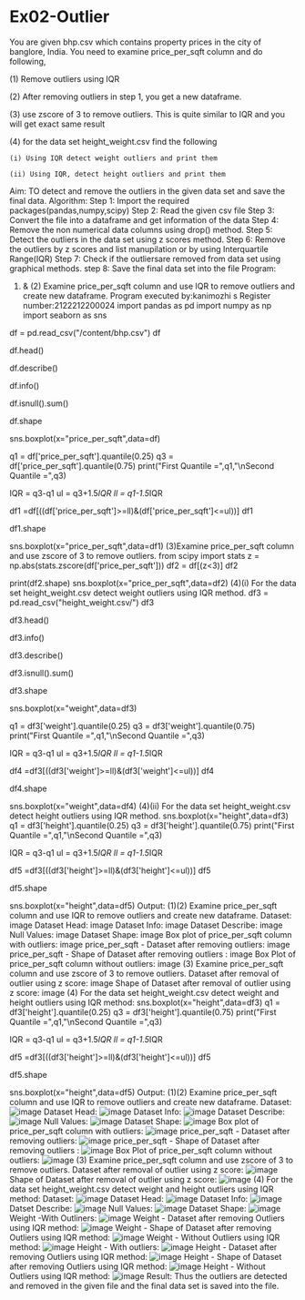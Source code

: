 # Ex02-Outlier

You are given bhp.csv which contains property prices in the city of banglore, India. You need to examine price_per_sqft column and do following,

(1) Remove outliers using IQR 

(2) After removing outliers in step 1, you get a new dataframe.

(3) use zscore of 3 to remove outliers. This is quite similar to IQR and you will get exact same result

(4) for the data set height_weight.csv find the following

    (i) Using IQR detect weight outliers and print them

    (ii) Using IQR, detect height outliers and print them
Aim:
TO detect and remove the outliers in the given data set and save the final data.
Algorithm:
Step 1:
Import the required packages(pandas,numpy,scipy)
Step 2:
Read the given csv file
Step 3:
Convert the file into a dataframe and get information of the data
Step 4:
Remove the non numerical data columns using drop() method.
Step 5:
Detect the outliers in the data set using z scores method.
Step 6:
Remove the outliers by z scores and list manupilation or by using Interquartile Range(IQR)
Step 7:
Check if the outliersare removed from data set using graphical methods.
step 8:
Save the final data set into the file
Program:
1) & (2) Examine price_per_sqft column and use IQR to remove outliers and create new dataframe.
Program executed by:kanimozhi s
Register number:2122212200024
 import pandas as pd
import numpy as np
import seaborn as sns

df = pd.read_csv("/content/bhp.csv")
df

df.head()

df.describe()

df.info()

df.isnull().sum()

df.shape

sns.boxplot(x="price_per_sqft",data=df)

q1 = df['price_per_sqft'].quantile(0.25)
q3 = df['price_per_sqft'].quantile(0.75)
print("First Quantile =",q1,"\nSecond Quantile =",q3)

IQR = q3-q1
ul = q3+1.5*IQR
ll = q1-1.5*IQR

df1 =df[((df['price_per_sqft']>=ll)&(df['price_per_sqft']<=ul))]
df1

df1.shape

sns.boxplot(x="price_per_sqft",data=df1)
(3)Examine price_per_sqft column and use zscore of 3 to remove outliers.
from scipy import stats
z = np.abs(stats.zscore(df['price_per_sqft']))
df2 = df[(z<3)]
df2

print(df2.shape)
sns.boxplot(x="price_per_sqft",data=df2)
(4)(i) For the data set height_weight.csv detect weight outliers using IQR method.
df3 = pd.read_csv("height_weight.csv/")
df3

df3.head()

df3.info()

df3.describe()

df3.isnull().sum()

df3.shape

sns.boxplot(x="weight",data=df3)

q1 = df3['weight'].quantile(0.25)
q3 = df3['weight'].quantile(0.75)
print("First Quantile =",q1,"\nSecond Quantile =",q3)

IQR = q3-q1
ul = q3+1.5*IQR
ll = q1-1.5*IQR

df4 =df3[((df3['weight']>=ll)&(df3['weight']<=ul))]
df4

df4.shape

sns.boxplot(x="weight",data=df4)
(4)(ii) For the data set height_weight.csv detect height outliers using IQR method.
sns.boxplot(x="height",data=df3)
q1 = df3['height'].quantile(0.25)
q3 = df3['height'].quantile(0.75)
print("First Quantile =",q1,"\nSecond Quantile =",q3)

IQR = q3-q1
ul = q3+1.5*IQR
ll = q1-1.5*IQR

df5 =df3[((df3['height']>=ll)&(df3['height']<=ul))]
df5

df5.shape

sns.boxplot(x="height",data=df5)
Output:
(1)(2) Examine price_per_sqft column and use IQR to remove outliers and create new dataframe.
Dataset:
image
Dataset Head:
image
Dataset Info:
image
Dataset Describe:
image
Null Values:
image
Dataset Shape:
image
Box plot of price_per_sqft column with outliers:
image
price_per_sqft - Dataset after removing outliers:
image
price_per_sqft - Shape of Dataset after removing outliers :
image
Box Plot of price_per_sqft column without outliers:
image
(3) Examine price_per_sqft column and use zscore of 3 to remove outliers.
Dataset after removal of outlier using z score:
image
Shape of Dataset after removal of outlier using z score:
image
(4) For the data set height_weight.csv detect weight and height outliers using IQR method:
 sns.boxplot(x="height",data=df3)
q1 = df3['height'].quantile(0.25)
q3 = df3['height'].quantile(0.75)
print("First Quantile =",q1,"\nSecond Quantile =",q3)

IQR = q3-q1
ul = q3+1.5*IQR
ll = q1-1.5*IQR

df5 =df3[((df3['height']>=ll)&(df3['height']<=ul))]
df5

df5.shape

sns.boxplot(x="height",data=df5)
Output:
(1)(2) Examine price_per_sqft column and use IQR to remove outliers and create new dataframe.
Dataset:
![image](https://user-images.githubusercontent.com/129577149/229769163-394d5d48-d6cb-45db-a3a0-d2dde205797c.png)
Dataset Head:
![image](https://user-images.githubusercontent.com/129577149/229769261-1f425cad-76f3-43df-b94d-5a44235e2e69.png)
Dataset Info:
![image](https://user-images.githubusercontent.com/129577149/229769361-76f238fa-10da-49bd-8f5c-96d0908273d2.png)
Dataset Describe:
![image](https://user-images.githubusercontent.com/129577149/229769463-590e5521-5f28-42bc-aabc-b5ec91febf23.png)
Null Values:
![image](https://user-images.githubusercontent.com/129577149/229769633-8fa442a6-2769-438d-92e8-74abb5af0521.png)
Dataset Shape:
![image](https://user-images.githubusercontent.com/129577149/229769720-93702d19-fad9-406b-9a50-f49a88474df3.png)
Box plot of price_per_sqft column with outliers:
![image](https://user-images.githubusercontent.com/129577149/229769829-76a9b53b-361d-469e-9b24-1e1b5812f355.png)
price_per_sqft - Dataset after removing outliers:
![image](https://user-images.githubusercontent.com/129577149/229769944-c8f3aa27-a95e-487d-b8f8-1f48218f6d94.png)
price_per_sqft - Shape of Dataset after removing outliers :
![image](https://user-images.githubusercontent.com/129577149/229770024-848e359e-7743-4937-9ba0-dfdc291a1593.png)
Box Plot of price_per_sqft column without outliers:
![image](https://user-images.githubusercontent.com/129577149/229770107-4a0105dc-d04c-417f-bffc-c1d6b95d9f44.png)
(3) Examine price_per_sqft column and use zscore of 3 to remove outliers.
Dataset after removal of outlier using z score:
![image](https://user-images.githubusercontent.com/129577149/229770253-874a8dcf-921a-4b95-a7e5-27f345e7cfae.png)
Shape of Dataset after removal of outlier using z score:
![image](https://user-images.githubusercontent.com/129577149/229770339-05d07c04-9717-4180-8dbc-62c8ae4b9637.png)
(4) For the data set height_weight.csv detect weight and height outliers using IQR method:
Dataset:
![image](https://user-images.githubusercontent.com/129577149/229770491-7dcfecd2-8587-4aaf-b091-10233ba86c92.png)
Dataset Head:
![image](https://user-images.githubusercontent.com/129577149/229770663-d9b52036-c614-44dc-bb7a-9dfc95b52d23.png)
Dataset Info:
![image](https://user-images.githubusercontent.com/129577149/229770745-f7d609a0-1d7b-4f16-82b3-a0c341892f46.png)
Datset Describe:
![image](https://user-images.githubusercontent.com/129577149/229771119-0a440901-7bed-47ab-abdc-6544b6dabe7d.png)
Null Values:
![image](https://user-images.githubusercontent.com/129577149/229771196-b334bb3e-d321-4bf0-945f-cfd3f75db04b.png)
Dataset Shape:
![image](https://user-images.githubusercontent.com/129577149/229771264-8891e53e-ec48-4e5d-9f01-86e19313d76e.png)
Weight -With Outliners:
![image](https://user-images.githubusercontent.com/129577149/229771304-1fb56e21-e03e-441c-8dc5-442caea08caa.png)
Weight - Dataset after removing Outliers using IQR method:
![image](https://user-images.githubusercontent.com/129577149/229771371-eee14514-43d3-434a-bc79-d99c84929983.png)
Weight - Shape of Dataset after removing Outliers using IQR method:
![image](https://user-images.githubusercontent.com/129577149/229771449-91e1413a-5d5a-424b-a1d0-b0dd40c730b9.png)
Weight - Without Outliers using IQR method:
![image](https://user-images.githubusercontent.com/129577149/229771528-d1366360-6f34-47a2-8243-58df0fc5b536.png)
Height - With outliers:
![image](https://user-images.githubusercontent.com/129577149/229771603-3abbfd42-0af8-4f84-9860-3ce273700d31.png)
Height - Dataset after removing Outliers using IQR method:
![image](https://user-images.githubusercontent.com/129577149/229771681-70f381eb-6c98-4537-8e8b-750d1d6e6515.png)
Height - Shape of Dataset after removing Outliers using IQR method:
![image](https://user-images.githubusercontent.com/129577149/229771747-e52ac768-3e86-4b5e-b127-77145d940efa.png)
Height - Without Outliers using IQR method:
![image](https://user-images.githubusercontent.com/129577149/229771821-d7d198a7-364a-4150-92ac-389d4899571c.png)
Result:
Thus the outliers are detected and removed in the given file and the final data set is saved into the file.




















